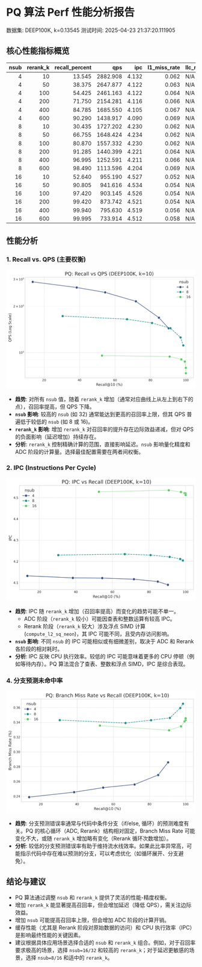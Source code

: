 # PQ 算法 Perf 性能分析报告

数据集: DEEP100K, k=0.13545
测试时间: 2025-04-23 21:37:20.111905

## 核心性能指标概览

|   nsub |   rerank_k |   recall_percent |      qps |   ipc |   l1_miss_rate | llc_miss_rate   |   branch_miss_rate |
|-------:|-----------:|-----------------:|---------:|------:|---------------:|:----------------|-------------------:|
|      4 |         10 |           13.545 | 2882.908 | 4.132 |          0.062 | N/A             |              0.239 |
|      4 |         50 |           38.375 | 2647.877 | 4.122 |          0.063 | N/A             |              0.246 |
|      4 |        100 |           54.425 | 2461.163 | 4.122 |          0.064 | N/A             |              0.252 |
|      4 |        200 |           71.750 | 2154.281 | 4.116 |          0.066 | N/A             |              0.256 |
|      4 |        400 |           84.785 | 1685.550 | 4.105 |          0.067 | N/A             |              0.269 |
|      4 |        600 |           90.290 | 1438.917 | 4.090 |          0.069 | N/A             |              0.286 |
|      8 |         10 |           30.435 | 1727.202 | 4.230 |          0.062 | N/A             |              0.343 |
|      8 |         50 |           66.755 | 1648.424 | 4.234 |          0.062 | N/A             |              0.339 |
|      8 |        100 |           80.870 | 1557.332 | 4.230 |          0.062 | N/A             |              0.343 |
|      8 |        200 |           91.285 | 1440.399 | 4.221 |          0.064 | N/A             |              0.346 |
|      8 |        400 |           96.995 | 1252.591 | 4.211 |          0.066 | N/A             |              0.359 |
|      8 |        600 |           98.490 | 1113.596 | 4.204 |          0.069 | N/A             |              0.365 |
|     16 |         10 |           52.640 |  955.190 | 4.527 |          0.052 | N/A             |              0.336 |
|     16 |         50 |           90.805 |  941.616 | 4.534 |          0.054 | N/A             |              0.329 |
|     16 |        100 |           97.420 |  903.145 | 4.526 |          0.054 | N/A             |              0.335 |
|     16 |        200 |           99.420 |  873.742 | 4.521 |          0.054 | N/A             |              0.341 |
|     16 |        400 |           99.940 |  795.630 | 4.519 |          0.056 | N/A             |              0.343 |
|     16 |        600 |           99.995 |  733.914 | 4.512 |          0.058 | N/A             |              0.345 |

## 性能分析

### 1. Recall vs. QPS (主要权衡)

![Recall vs QPS](perf_analysis_charts/pq_recall_vs_qps.png)

- **趋势**: 对所有 `nsub` 值，随着 `rerank_k` 增加（通常对应曲线上从左上到右下的点），召回率提高，但 QPS 下降。
- **`nsub` 影响**: 较高的 `nsub` (如 32) 通常能达到更高的召回率上限，但其 QPS 普遍低于较低的 `nsub` (如 8 或 16)。
- **`rerank_k` 影响**: 增加 `rerank_k` 对召回率的提升存在边际效益递减，但对 QPS 的负面影响（延迟增加）持续存在。
- **分析**: `rerank_k` 控制精确计算的范围，直接影响延迟。`nsub` 影响量化精度和 ADC 阶段的计算量。选择最佳配置需要在两者间权衡。

### 2. IPC (Instructions Per Cycle)

![IPC vs Recall](perf_analysis_charts/pq_ipc_vs_recall.png)

- **趋势**: IPC 随 `rerank_k` 增加（召回率提高）而变化的趋势可能不单一。
  - ADC 阶段（`rerank_k` 较小）可能因查表和整数运算有较高 IPC。
  - Rerank 阶段（`rerank_k` 较大）涉及浮点 SIMD 计算 (`compute_l2_sq_neon`)，其 IPC 可能不同，且受内存访问影响。
- **`nsub` 影响**: 不同 `nsub` 的 IPC 可能相似或有细微差别，取决于 ADC 和 Rerank 各阶段的相对耗时。
- **分析**: IPC 反映 CPU 执行效率。较低的 IPC 可能意味着更多的 CPU 停顿（例如等待内存）。PQ 算法混合了查表、整数和浮点 SIMD，IPC 是综合表现。

### 4. 分支预测未命中率

![Branch Miss Rate vs Recall](perf_analysis_charts/pq_branch_miss_vs_recall.png)

- **趋势**: 分支预测错误率通常与代码中条件分支（if/else, 循环）的预测难度有关。PQ 的核心循环（ADC, Rerank）结构相对固定，Branch Miss Rate 可能变化不大，或随 `rerank_k` 增加略有变化（Rerank 循环次数增加）。
- **分析**: 较低的分支预测错误率有助于维持流水线效率。如果此比率异常高，可能指示代码中存在难以预测的分支，可以考虑优化（如循环展开、分支避免）。

## 结论与建议

- PQ 算法通过调整 `nsub` 和 `rerank_k` 提供了灵活的性能-精度权衡。
- 增加 `rerank_k` 能显著提高召回率，但会增加延迟（降低 QPS），需关注边际效益。
- 增加 `nsub` 可能提高召回率上限，但会增加 ADC 阶段的计算开销。
- 缓存性能（尤其是 Rerank 阶段对原始数据的访问）和 CPU 执行效率（IPC）是影响最终性能的关键因素。
- 建议根据具体应用场景选择合适的 `nsub` 和 `rerank_k` 组合。例如，对于召回率要求极高的场景，选择 `nsub=16/32` 和较高的 `rerank_k`；对于延迟更敏感的场景，选择 `nsub=8/16` 和适中的 `rerank_k`。
